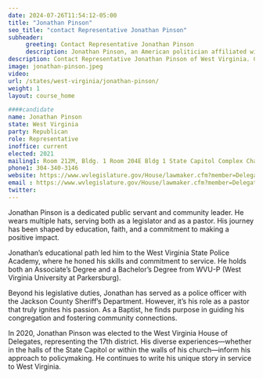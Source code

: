 ```yaml
---
date: 2024-07-26T11:54:12-05:00
title: "Jonathan Pinson"
seo_title: "contact Representative Jonathan Pinson"
subheader:
     greeting: Contact Representative Jonathan Pinson
     description: Jonathan Pinson, an American politician affiliated with the Republican Party, serves in the West Virginia House of Delegates, representing District 17. He assumed office on December 1, 2022.
description: Contact Representative Jonathan Pinson of West Virginia. Contact information for Jonathan Pinson includes email address, phone number, and mailing address.
image: jonathan-pinson.jpeg
video:
url: /states/west-virginia/jonathan-pinson/
weight: 1
layout: course_home

####candidate
name: Jonathan Pinson
state: West Virginia
party: Republican
role: Representative
inoffice: current
elected: 2021
mailing1: Room 212M, Bldg. 1 Room 204E Bldg 1 State Capitol Complex Charleston, WV 25305
phone1: 304-340-3146
website: https://www.wvlegislature.gov/House/lawmaker.cfm?member=Delegate%20Pinson/
email : https://www.wvlegislature.gov/House/lawmaker.cfm?member=Delegate%20Pinson/
twitter:
---
```

Jonathan Pinson is a dedicated public servant and community leader. He wears multiple hats, serving both as a legislator and as a pastor. His journey has been shaped by education, faith, and a commitment to making a positive impact.

Jonathan’s educational path led him to the West Virginia State Police Academy, where he honed his skills and commitment to service. He holds both an Associate’s Degree and a Bachelor’s Degree from WVU-P (West Virginia University at Parkersburg).

Beyond his legislative duties, Jonathan has served as a police officer with the Jackson County Sheriff’s Department. However, it’s his role as a pastor that truly ignites his passion. As a Baptist, he finds purpose in guiding his congregation and fostering community connections.

In 2020, Jonathan Pinson was elected to the West Virginia House of Delegates, representing the 17th district. His diverse experiences—whether in the halls of the State Capitol or within the walls of his church—inform his approach to policymaking. He continues to write his unique story in service to West Virginia.
